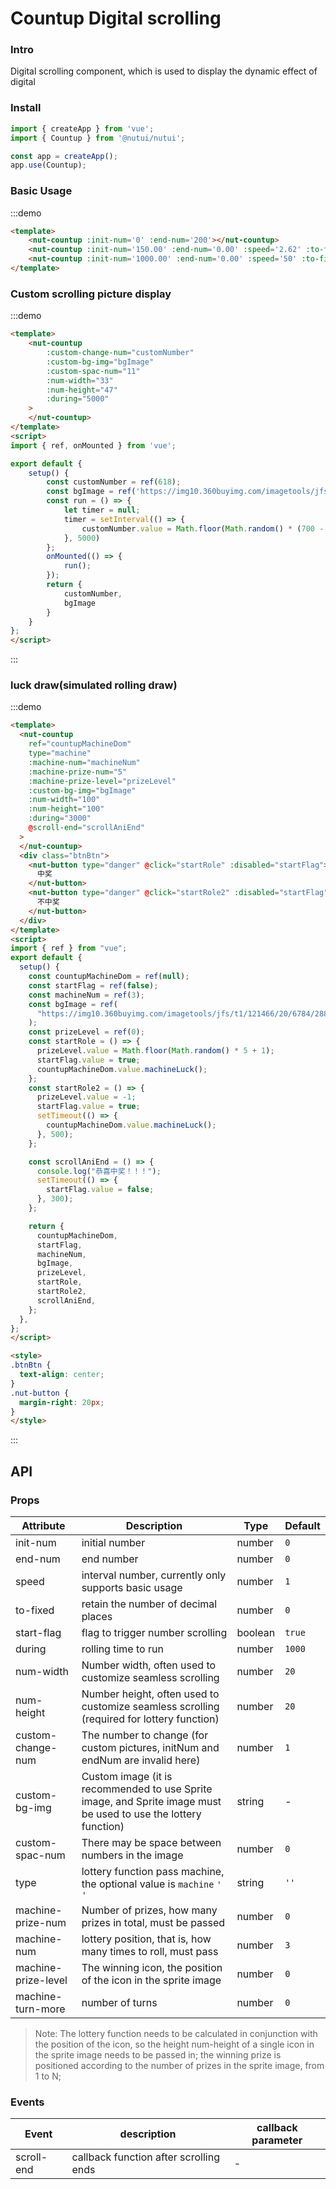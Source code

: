 #  Countup Digital scrolling

### Intro

Digital scrolling component, which is used to display the dynamic effect of digital

### Install


``` javascript
import { createApp } from 'vue';
import { Countup } from '@nutui/nutui';

const app = createApp();
app.use(Countup);
```


### Basic Usage
:::demo

```html
<template>
    <nut-countup :init-num='0' :end-num='200'></nut-countup>
    <nut-countup :init-num='150.00' :end-num='0.00' :speed='2.62' :to-fixed='2'></nut-countup>
    <nut-countup :init-num='1000.00' :end-num='0.00' :speed='50' :to-fixed='2'></nut-countup>
</template>
```

### Custom scrolling picture display
:::demo

```html
<template>
    <nut-countup
        :custom-change-num="customNumber"
        :custom-bg-img="bgImage"
        :custom-spac-num="11"
        :num-width="33"
        :num-height="47"
        :during="5000"
    >
    </nut-countup>
</template>
<script>
import { ref, onMounted } from 'vue';

export default {
    setup() {
        const customNumber = ref(618);
        const bgImage = ref('https://img10.360buyimg.com/imagetools/jfs/t1/133024/3/2251/2646/5ee7549aE8dc02d7e/de6901b6c72db396.png');
        const run = () => {
            let timer = null;
            timer = setInterval(() => {
                customNumber.value = Math.floor(Math.random() * (700 - 100 + 1) + 100);
            }, 5000)
        };
        onMounted(() => {
            run();
        });
        return {
            customNumber,
            bgImage
        }
    }
};
</script>
```
:::

### luck draw(simulated rolling draw)
:::demo

```html
<template>
  <nut-countup
    ref="countupMachineDom"
    type="machine"
    :machine-num="machineNum"
    :machine-prize-num="5"
    :machine-prize-level="prizeLevel"
    :custom-bg-img="bgImage"
    :num-width="100"
    :num-height="100"
    :during="3000"
    @scroll-end="scrollAniEnd"
  >
  </nut-countup>
  <div class="btnBtn">
    <nut-button type="danger" @click="startRole" :disabled="startFlag">
      中奖
    </nut-button>
    <nut-button type="danger" @click="startRole2" :disabled="startFlag">
      不中奖
    </nut-button>
  </div>
</template>
<script>
import { ref } from "vue";
export default {
  setup() {
    const countupMachineDom = ref(null);
    const startFlag = ref(false);
    const machineNum = ref(3);
    const bgImage = ref(
      "https://img10.360buyimg.com/imagetools/jfs/t1/121466/20/6784/28830/5f06e7f2Edbb8998c/9bdd9e7b24dff9fe.png"
    );
    const prizeLevel = ref(0);
    const startRole = () => {
      prizeLevel.value = Math.floor(Math.random() * 5 + 1);
      startFlag.value = true;
      countupMachineDom.value.machineLuck();
    };
    const startRole2 = () => {
      prizeLevel.value = -1;
      startFlag.value = true;
      setTimeout(() => {
        countupMachineDom.value.machineLuck();
      }, 500);
    };

    const scrollAniEnd = () => {
      console.log("恭喜中奖！！！");
      setTimeout(() => {
        startFlag.value = false;
      }, 300);
    };

    return {
      countupMachineDom,
      startFlag,
      machineNum,
      bgImage,
      prizeLevel,
      startRole,
      startRole2,
      scrollAniEnd,
    };
  },
};
</script>

<style>
.btnBtn {
  text-align: center;
}
.nut-button {
  margin-right: 20px;
}
</style>
```
:::

## API
### Props

| Attribute | Description | Type | Default
|----- | ----- | ----- | -----
| init-num | initial number | number | `0`
| end-num | end number | number | `0`
| speed | interval number, currently only supports basic usage | number | `1`
| to-fixed | retain the number of decimal places | number | `0`
| start-flag | flag to trigger number scrolling | boolean | `true`
| during | rolling time to run | number | `1000`
| num-width | Number width, often used to customize seamless scrolling | number | `20`
| num-height | Number height, often used to customize seamless scrolling (required for lottery function) | number | `20`
| custom-change-num | The number to change (for custom pictures, initNum and endNum are invalid here) | number | `1`
| custom-bg-img | Custom image (it is recommended to use Sprite image, and Sprite image must be used to use the lottery function) | string | -
| custom-spac-num | There may be space between numbers in the image | number | `0`
| type | lottery function pass machine, the optional value is `machine` `' '` | string | `''`
| machine-prize-num | Number of prizes, how many prizes in total, must be passed | number | `0`
| machine-num | lottery position, that is, how many times to roll, must pass | number | `3`
| machine-prize-level | The winning icon, the position of the icon in the sprite image | number | `0`
| machine-turn-more | number of turns | number | `0`

> Note: The lottery function needs to be calculated in conjunction with the position of the icon, so the height num-height of a single icon in the sprite image needs to be passed in; the winning prize is positioned according to the number of prizes in the sprite image, from 1 to N;


### Events

| Event | description | callback parameter
|----- | ----- | -----
| scroll-end | callback function after scrolling ends | -
    